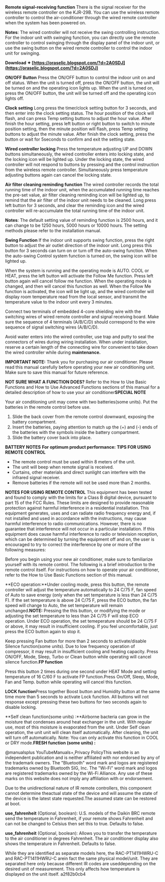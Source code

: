 **Remote signal-receiving function**
There is the signal receiver for the wireless remote controller on the KJR-29B. You can use the wireless remote controller to control the air-conditioner through the wired remote controller when the system has been powered on.
 
**Notes**: The wired controller will not receive the swing controlling instruction. For the indoor unit with swinging function, you can directly use the remote controller to control swinging through the display panel of the indoor unit, or use the swing button on the wired remote controller to control the indoor unit for swinging.
 
**Download ✦ [https://oraselic.blogspot.com/?d=2A0SDJ](https://oraselic.blogspot.com/?d=2A0SDJ)**


 
**ON/OFF Button**
Press the ON/OFF button to control the indoor unit on and off status. When the unit is turned off, press the ON/OFF button, the unit will be turned on and the operating icon lights up. When the unit is turned on, press the ON/OFF button, the unit will be turned off and the operating icon lights off.
 
**Clock setting**
Long press the timer/clock setting button for 3 seconds, and then enter into the clock setting status. The hour position of the clock will flash, and can press Temp setting buttons to adjust the hour value. After finish the hour setting, press left button or right button to switch to minute position setting, then the minute position will flash, press Temp setting buttons to adjust the minute value. After finish the clock setting, press the button or wait for 5seconds to confirm and exit the setting state.
 
**Wired controller locking**
Press the temperature adjusting UP and DOWN buttons simultaneously, the wired controller enters into locking state, and the locking icon will be lighted up. Under the locking state, the wired controller will not respond to buttons by pressing and the control instruction from the wireless remote controller. Simultaneously press temperature adjusting buttons again can cancel the locking state.
 
**Air filter cleaning reminding function**
The wired controller records the total running time of the indoor unit, when the accumulated running time reaches the pre-set value, air filter cleaning reminding icon will be lighted up, to remind that the air filter of the indoor unit needs to be cleaned. Long press left button for 3 seconds, and clear the reminding icon and the wired controller will re-accumulate the total running time of the indoor unit.
 
**Notes**: The default setting value of reminding function is 2500 hours, and it can change to be 1250 hours, 5000 hours or 10000 hours. The setting methods please refer to the installation manual.
 
**Swing Function**
If the indoor unit supports swing function, press the right button to adjust the air outlet direction of the indoor unit. Long press this button for 3 seconds can turn on or turn off the auto-swing function. When the auto-swing Control system function is turned on, the swing icon will be lighted up.
 
When the system is running and the operating mode is AUTO. COOL or HEAT, press the left button will activate the Follow Me function. Press left button again will cancel follow me function. When the operating mode is changed, and then will cancel this function as well. When the Follow Me function is activated, the icon will be light up, and the wired controller will display room temperature read from the local sensor, and transmit the temperature value to the indoor unit every 3 minutes.

Connect two terminals of embedded 4-core shielding wire with the switching wires of wired remote controller and signal receiving board. Make sure the sequence of 4 terminals (A/B/C/D) should correspond to the wire sequence of signal switching wires (A/B/C/D).
 
Avoid water enters into the wired controller, use trap and putty to seal the connectors of wires during wiring installation. When under installation, reserve a certain length of the connecting wire for convenient to take down the wired controller while during **maintenance.**
 
**IMPORTANT NOTE:** Thank you for purchasing our air conditioner. Please read this manual carefully before operating your new air conditioning unit. Make sure to save this manual for future reference.
 
**NOT SURE WHAT A FUNCTION DOES?**
Refer to the How to Use Basic Functions and How to Use Advanced Functions sections of this manual for a detailed description of how to use your air conditioner**SPECIAL NOTE**
 
Your air conditioning unit may come with two batteries(some units). Put the batteries in the remote control before use.

1. Slide the back cover from the remote control downward, exposing the battery compartment.
2. Insert the batteries, paying attention to match up the (+) and (-) ends of the batteries with the symbols inside the battery compartment.
3. Slide the battery cover back into place.


**BATTERY NOTES** **For optimum product performance:** 
**TIPS FOR USING REMOTE CONTROL**

- The remote control must be used within 8 meters of the unit.
- The unit will beep when remote signal is received.
- Curtains, other materials and direct sunlight can interfere with the infrared signal receiver.
- Remove batteries if the remote will not be used more than 2 months.

**NOTES FOR USING REMOTE CONTROL** 
This equipment has been tested and found to comply with the limits for a Class B digital device, pursuant to part 15 of the FCC Rules. These limits are designed to provide reasonable protection against harmful interference in a residential installation. This equipment generates, uses and can radiate radio frequency energy and, if not installed and used in accordance with the instructions, may cause harmful interference to radio communications. However, there is no guarantee that interference will not occur in a particular installation. If this equipment does cause harmful interference to radio or television reception, which can be determined by turning the equipment off and on, the user is encouraged to try to correct the interference by one or more of the following measures:
 
Before you begin using your new air conditioner, make sure to familiarize yourself with its remote control. The following is a brief introduction to the remote control itself. For instructions on how to operate your air conditioner, refer to the How to Use Basic Functions section of this manual.
 
**ECO operation:**Under cooling mode, press this button, the remote controller will adjust the temperature automatically to 24 C/75 F, fan speed of Auto to save energy (only when the set temperature is less than 24 C/75 F). If the set temperature is above 24 C/75 F, press the ECO button, the fan speed will change to Auto, the set temperature will remain unchanged.**NOTE:**
Pressing the this button, or modifying the mode or adjusting the set temperature to less than 24 C/75 F will stop ECO operation.
Under ECO operation, the set temeperature should be 24 C/75 F or above, it may result in insufficient cooling. If you feel uncomfortable, just press the ECO button again to stop it.
 
Keep pressing Fan button for more than 2 seconds to activate/disable Silence function(some units).
Due to low frequency operation of compressor, it may result in insufficient cooling and heating capacity. Press ON/OFF, Mode, Sleep, Turbo or Clean button while
operating will cancel silence function.**FP function**
 
Press this button 2 times during one second under HEAT Mode and setting temperature of 16 C/60 F to activate FP function.Press On/Off, Sleep, Mode, Fan and Temp. button while operating will cancel this function.
 
**LOCK function**Press together Boost button and Humidity button at the same time more than 5 seconds to activate Lock function.
All buttons will not response except pressing these two buttons for two seconds again to disable locking.
 
**Self clean function(some units) :**Airborne bacteria can grow in the moisture that condenses around heat exchanger in the unit.
With regular use, most of this moisture is evaporated from the unit. Under Self clean operation, the unit unit will clean itself automatically. After cleaning, the unit will turn off automatically.
Note: You can only activate this function in COOL or DRY mode.**FRESH function (some units) :**
 
@manualsplus YouTubeManuals+,Privacy PolicyThis website is an independent publication and is neither affiliated with nor endorsed by any of the trademark owners. The "Bluetooth" word mark and logos are registered trademarks owned by Bluetooth SIG, Inc. The "Wi-Fi" word mark and logos are registered trademarks owned by the Wi-Fi Alliance. Any use of these marks on this website does not imply any affiliation with or endorsement.
 
Due to the unidirectional nature of IR remote controllers, this component cannot determine theactual state of the device and will assume the state of the device is the latest state requested.The assumed state can be restored at boot.
 
**use\_fahrenheit** (Optional, boolean): U.S. models of the Daikin BRC remote send the temperature in Fahrenheit, if your remote shows Fahrenheit and can not be changed to Celsius then set this to true. Defaults to false.
 
**use\_fahrenheit** (Optional, boolean): Allows you to transfer the temperature to the air conditioner in degrees Fahrenheit. The air conditioner display also shows the temperature in Fahrenheit. Defaults to false.
 
While they are identified as separate models here, the RAC-PT1411HWRU-C and RAC-PT1411HWRU-C arein fact the same physical model/unit. They are separated here only because different IR codes are useddepending on the desired unit of measurement. This only affects how temperature is displayed on the unit itself.
 a2f82b0cb4
 
